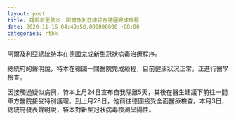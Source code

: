 ```yaml
---
layout: post
title: 確診新型肺炎　阿爾及利亞總統在德國完成療程
date: 2020-11-16 04:49:58.000000000 +08:00
categories: rthk
---
```


阿爾及利亞總統特本在德國完成新型冠狀病毒治療程序。

總統府的聲明說，特本在德國一間醫院完成療程，目前健康狀況正常，正進行醫學檢查。

因接觸過疑似病例，特本上月24日宣布自我隔離5天，其後在醫生建議下前往一間軍方醫院接受特別護理。到上月28日，他前往德國接受全面醫療檢查。本月3日，總統府發表聲明說，特本對新型冠狀病毒檢測呈陽性。
